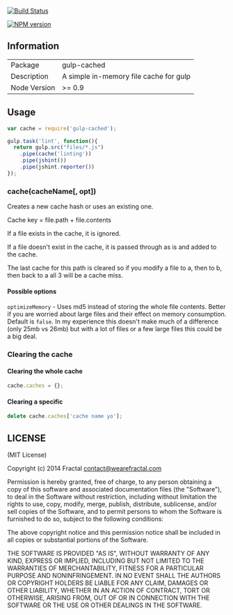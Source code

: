 [![Build Status](https://travis-ci.org/wearefractal/gulp-cached.png?branch=master)](https://travis-ci.org/wearefractal/gulp-cached)

[![NPM version](https://badge.fury.io/js/gulp-cached.png)](http://badge.fury.io/js/gulp-cached)

## Information

<table>
<tr> 
<td>Package</td><td>gulp-cached</td>
</tr>
<tr>
<td>Description</td>
<td>A simple in-memory file cache for gulp</td>
</tr>
<tr>
<td>Node Version</td>
<td>>= 0.9</td>
</tr>
</table>

## Usage

```javascript
var cache = require('gulp-cached');

gulp.task('lint', function(){
  return gulp.src("files/*.js")
    .pipe(cache('linting'))
    .pipe(jshint())
    .pipe(jshint.reporter())
});
```

### cache(cacheName[, opt])

Creates a new cache hash or uses an existing one.

Cache key = file.path + file.contents

If a file exists in the cache, it is ignored.

If a file doesn't exist in the cache, it is passed through as is and added to the cache.

The last cache for this path is cleared so if you modify a file to a, then to b, then back to a all 3 will be a cache miss.

#### Possible options

`optimizeMemory` - Uses md5 instead of storing the whole file contents. Better if you are worried about large files and their effect on memory consumption. Default is `false`. In my experience this doesn't make much of a difference (only 25mb vs 26mb) but with a lot of files or a few large files this could be a big deal.

### Clearing the cache

#### Clearing the whole cache

```js
cache.caches = {};
```

#### Clearing a specific

```js
delete cache.caches['cache name yo'];
```

## LICENSE

(MIT License)

Copyright (c) 2014 Fractal <contact@wearefractal.com>

Permission is hereby granted, free of charge, to any person obtaining
a copy of this software and associated documentation files (the
"Software"), to deal in the Software without restriction, including
without limitation the rights to use, copy, modify, merge, publish,
distribute, sublicense, and/or sell copies of the Software, and to
permit persons to whom the Software is furnished to do so, subject to
the following conditions:

The above copyright notice and this permission notice shall be
included in all copies or substantial portions of the Software.

THE SOFTWARE IS PROVIDED "AS IS", WITHOUT WARRANTY OF ANY KIND,
EXPRESS OR IMPLIED, INCLUDING BUT NOT LIMITED TO THE WARRANTIES OF
MERCHANTABILITY, FITNESS FOR A PARTICULAR PURPOSE AND
NONINFRINGEMENT. IN NO EVENT SHALL THE AUTHORS OR COPYRIGHT HOLDERS BE
LIABLE FOR ANY CLAIM, DAMAGES OR OTHER LIABILITY, WHETHER IN AN ACTION
OF CONTRACT, TORT OR OTHERWISE, ARISING FROM, OUT OF OR IN CONNECTION
WITH THE SOFTWARE OR THE USE OR OTHER DEALINGS IN THE SOFTWARE.
